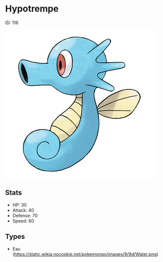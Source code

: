 # Hypotrempe


ID: 116

![](https://raw.githubusercontent.com/PokeAPI/sprites/master/sprites/pokemon/other/official-artwork/116.png "Hypotrempe")

## Stats


 - HP: 30
 - Attack: 40
 - Defense: 70
 - Speed: 60

## Types


 - Eau (https://static.wikia.nocookie.net/pokemongo/images/9/9d/Water.png)
